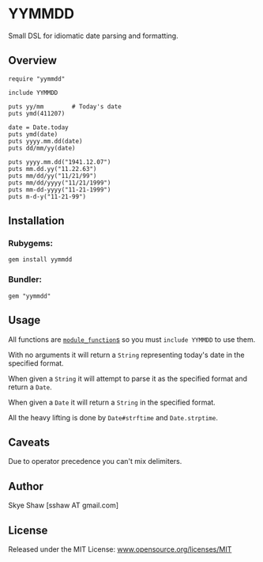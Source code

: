 # YYMMDD

Small DSL for idiomatic date parsing and formatting.

## Overview

    require "yymmdd"

    include YYMMDD

    puts yy/mm        # Today's date 
    puts ymd(411207)

    date = Date.today
    puts ymd(date)
    puts yyyy.mm.dd(date)
    puts dd/mm/yy(date)

    puts yyyy.mm.dd("1941.12.07")
    puts mm.dd.yy("11.22.63")
    puts mm/dd/yy("11/21/99")
    puts mm/dd/yyyy("11/21/1999")
    puts mm-dd-yyyy("11-21-1999")
    puts m-d-y("11-21-99")

## Installation

### Rubygems:

    gem install yymmdd

### Bundler:

    gem "yymmdd"

## Usage

All functions are [`module_function`s](http://www.ruby-doc.org/core-2.1.2/Module.html#method-i-module_function)
so you must `include YYMMDD` to use them.

With no arguments it will return a `String` representing today's date in the specified format.

When given a `String` it will attempt to parse it as the specified format and return a `Date`.

When given a `Date` it will return a `String` in the specified format.

All the heavy lifting is done by `Date#strftime` and `Date.strptime`.

## Caveats

Due to operator precedence you can't mix delimiters.

## Author

Skye Shaw [sshaw AT gmail.com]

## License

Released under the MIT License: www.opensource.org/licenses/MIT



